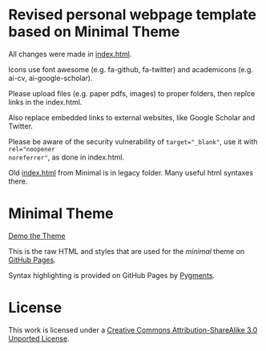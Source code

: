 # Revised personal webpage template based on Minimal Theme
All changes were made in [index.html](https://github.com/jasonxyliu/minimal/blob/master/index.html).

Icons use font awesome (e.g. fa-github, fa-twitter) and academicons (e.g. ai-cv, ai-google-scholar).

Please upload files (e.g. paper pdfs, images) to proper folders, then replce links in the index.html.

Also replace embedded links to external websites, like Google Scholar and Twitter.

Please be aware of the security vulnerability of <code>target="_blank"</code>, use it with <code>rel="noopener noreferrer"</code>, as done in index.html.

Old [index.html](https://github.com/jasonxyliu/minimal/blob/master/legacy/index.html) from Minimal is in legacy folder. Many useful html syntaxes there.


# Minimal Theme

[Demo the Theme](http://orderedlist.github.com/minimal/)

This is the raw HTML and styles that are used for the *minimal* theme on [GitHub Pages](http://pages.github.com/).

Syntax highlighting is provided on GitHub Pages by [Pygments](http://pygments.org).

# License

This work is licensed under a [Creative Commons Attribution-ShareAlike 3.0 Unported License](http://creativecommons.org/licenses/by-sa/3.0/).



